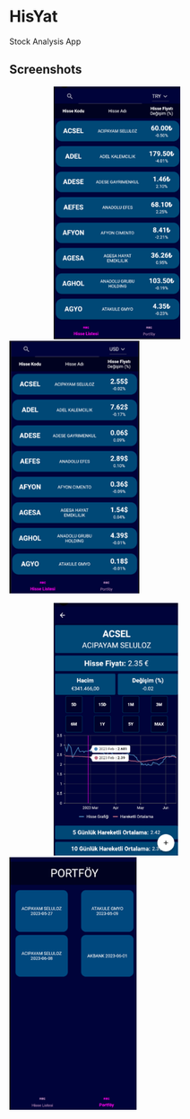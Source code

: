 # HisYat

Stock Analysis App

## Screenshots

&nbsp; &nbsp; &nbsp; &nbsp; &nbsp; &nbsp; &nbsp; &nbsp; &nbsp; &nbsp; <img src="screenshots/1.png" alt="TL bazında ana sayfa" height = "450"> &nbsp; &nbsp; &nbsp; &nbsp; &nbsp; &nbsp; &nbsp; &nbsp; &nbsp; &nbsp; <img src="screenshots/2.png" alt="Dolar bazında ana sayfa" height = "450"> 

&nbsp; &nbsp; &nbsp; &nbsp; &nbsp; &nbsp; &nbsp; &nbsp; &nbsp; &nbsp; <img src="screenshots/3.png" alt="Euro bazında hisse analiz sayfası" height = "450"> &nbsp; &nbsp; &nbsp; &nbsp; &nbsp; &nbsp; &nbsp; &nbsp; &nbsp; &nbsp; <img src="screenshots/4.png" alt="Portföy sayfası" height = "450">
